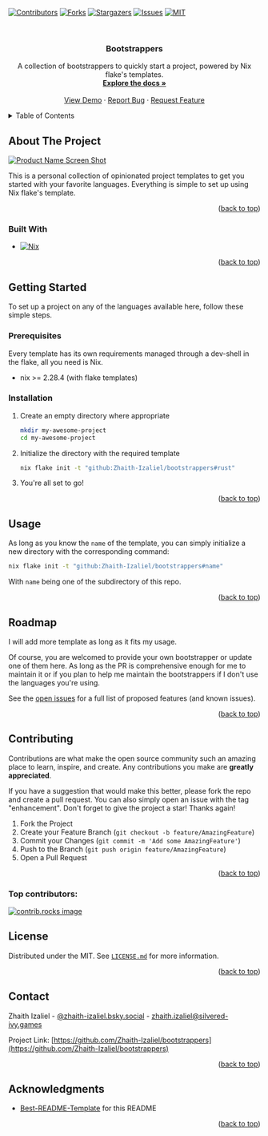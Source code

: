 

<!-- Improved compatibility of back to top link: See: https://github.com/othneildrew/Best-README-Template/pull/73 -->
<a id="readme-top"></a>
<!--
*** Thanks for checking out the Best-README-Template. If you have a suggestion
*** that would make this better, please fork the repo and create a pull request
*** or simply open an issue with the tag "enhancement".
*** Don't forget to give the project a star!
*** Thanks again! Now go create something AMAZING! :D
-->



<!-- PROJECT SHIELDS -->
<!--
*** I'm using markdown "reference style" links for readability.
*** Reference links are enclosed in brackets [ ] instead of parentheses ( ).
*** See the bottom of this document for the declaration of the reference variables
*** for contributors-url, forks-url, etc. This is an optional, concise syntax you may use.
*** https://www.markdownguide.org/basic-syntax/#reference-style-links
-->
[![Contributors][contributors-shield]][contributors-url]
[![Forks][forks-shield]][forks-url]
[![Stargazers][stars-shield]][stars-url]
[![Issues][issues-shield]][issues-url]
[![MIT][license-shield]][license-url]



<!-- PROJECT LOGO -->
<br />
<div align="center">
<h3 align="center">Bootstrappers</h3>

  <p align="center">
    A collection of bootstrappers to quickly start a project, powered by Nix flake's templates.
    <br />
    <a href="https://github.com/Zhaith-Izaliel/bootstrappers"><strong>Explore the docs »</strong></a>
    <br />
    <br />
    <a href="https://github.com/Zhaith-Izaliel/bootstrappers">View Demo</a>
    &middot;
    <a href="https://github.com/Zhaith-Izaliel/bootstrappers/issues/new?labels=bug&template=bug-report---.md">Report Bug</a>
    &middot;
    <a href="https://github.com/Zhaith-Izaliel/bootstrappers/issues/new?labels=enhancement&template=feature-request---.md">Request Feature</a>
  </p>
</div>



<!-- TABLE OF CONTENTS -->
<details>
  <summary>Table of Contents</summary>
  <ol>
    <li>
      <a href="#about-the-project">About The Project</a>
      <ul>
        <li><a href="#built-with">Built With</a></li>
      </ul>
    </li>
    <li>
      <a href="#getting-started">Getting Started</a>
      <ul>
        <li><a href="#prerequisites">Prerequisites</a></li>
        <li><a href="#installation">Installation</a></li>
      </ul>
    </li>
    <li><a href="#usage">Usage</a></li>
    <li><a href="#roadmap">Roadmap</a></li>
    <li><a href="#contributing">Contributing</a></li>
    <li><a href="#license">License</a></li>
    <li><a href="#contact">Contact</a></li>
    <li><a href="#acknowledgments">Acknowledgments</a></li>
  </ol>
</details>



<!-- ABOUT THE PROJECT -->
## About The Project

[![Product Name Screen Shot][product-screenshot]](https://example.com)

This is a personal collection of opinionated project templates to get you started with your favorite languages. Everything is simple to set up using Nix flake's template.


<p align="right">(<a href="#readme-top">back to top</a>)</p>



### Built With

* [![Nix][Nix]][Nix-url]

<p align="right">(<a href="#readme-top">back to top</a>)</p>



<!-- GETTING STARTED -->
## Getting Started

To set up a project on any of the languages available here, follow these simple steps.

### Prerequisites

Every template has its own requirements managed through a dev-shell in the flake, all you need is Nix.
* nix >= 2.28.4 (with flake templates)

### Installation

1. Create an empty directory where appropriate
   ```sh
   mkdir my-awesome-project
   cd my-awesome-project
   ```
2. Initialize the directory with the required template
   ```sh
   nix flake init -t "github:Zhaith-Izaliel/bootstrappers#rust"
   ```
3. You're all set to go!

<p align="right">(<a href="#readme-top">back to top</a>)</p>



<!-- USAGE EXAMPLES -->
## Usage

As long as you know the `name` of the template, you can simply initialize a new directory with the corresponding command:

```sh
nix flake init -t "github:Zhaith-Izaliel/bootstrappers#name"
```

With `name` being one of the subdirectory of this repo.

<p align="right">(<a href="#readme-top">back to top</a>)</p>



<!-- ROADMAP -->
## Roadmap

I will add more template as long as it fits my usage.

Of course, you are welcomed to provide your own bootstrapper or update one of them here. As long as the PR is comprehensive enough for me to maintain it or if you plan to help me maintain the bootstrappers if I don't use the languages you're using.

See the [open issues](https://github.com/Zhaith-Izaliel/bootstrappers/issues) for a full list of proposed features (and known issues).

<p align="right">(<a href="#readme-top">back to top</a>)</p>



<!-- CONTRIBUTING -->
## Contributing

Contributions are what make the open source community such an amazing place to learn, inspire, and create. Any contributions you make are **greatly appreciated**.

If you have a suggestion that would make this better, please fork the repo and create a pull request. You can also simply open an issue with the tag "enhancement".
Don't forget to give the project a star! Thanks again!

1. Fork the Project
2. Create your Feature Branch (`git checkout -b feature/AmazingFeature`)
3. Commit your Changes (`git commit -m 'Add some AmazingFeature'`)
4. Push to the Branch (`git push origin feature/AmazingFeature`)
5. Open a Pull Request

<p align="right">(<a href="#readme-top">back to top</a>)</p>

### Top contributors:

<a href="https://github.com/Zhaith-Izaliel/bootstrappers/graphs/contributors">
  <img src="https://contrib.rocks/image?repo=Zhaith-Izaliel/bootstrappers" alt="contrib.rocks image" />
</a>



<!-- LICENSE -->
## License

Distributed under the MIT. See [`LICENSE.md`](./LICENSE.md) for more information.

<p align="right">(<a href="#readme-top">back to top</a>)</p>



<!-- CONTACT -->
## Contact

Zhaith Izaliel - [@zhaith-izaliel.bsky.social](https://bsky.app/profile/zhaith-izaliel.bsky.social) - zhaith.izaliel@silvered-ivy.games

Project Link: [https://github.com/Zhaith-Izaliel/bootstrappers](https://github.com/Zhaith-Izaliel/bootstrappers)

<p align="right">(<a href="#readme-top">back to top</a>)</p>



<!-- ACKNOWLEDGMENTS -->
## Acknowledgments

* [Best-README-Template](https://github.com/othneildrew/Best-README-Template) for this README

<p align="right">(<a href="#readme-top">back to top</a>)</p>



<!-- MARKDOWN LINKS & IMAGES -->
<!-- https://www.markdownguide.org/basic-syntax/#reference-style-links -->
[contributors-shield]: https://img.shields.io/github/contributors/Zhaith-Izaliel/bootstrappers.svg?style=for-the-badge
[contributors-url]: https://github.com/Zhaith-Izaliel/bootstrappers/graphs/contributors
[forks-shield]: https://img.shields.io/github/forks/Zhaith-Izaliel/bootstrappers.svg?style=for-the-badge
[forks-url]: https://github.com/Zhaith-Izaliel/bootstrappers/network/members
[stars-shield]: https://img.shields.io/github/stars/Zhaith-Izaliel/bootstrappers.svg?style=for-the-badge
[stars-url]: https://github.com/Zhaith-Izaliel/bootstrappers/stargazers
[issues-shield]: https://img.shields.io/github/issues/Zhaith-Izaliel/bootstrappers.svg?style=for-the-badge
[issues-url]: https://github.com/Zhaith-Izaliel/bootstrappers/issues
[license-shield]: https://img.shields.io/github/license/Zhaith-Izaliel/bootstrappers.svg?style=for-the-badge
[license-url]: https://github.com/Zhaith-Izaliel/bootstrappers/blob/master/LICENSE.md

[product-screenshot]: images/screenshot.png
[Nix]: https://img.shields.io/badge/nix-0B1120?style=for-the-badge&logo=nixos
[Nix-url]: https://nixos.org/
